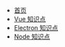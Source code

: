 - [首页](README.md)
- [Vue 知识点](frontend/Vue知识点.md)
- [Electron 知识点](frontend/Electron知识点.md)
- [Node 知识点](frontend/Node知识点.md)
